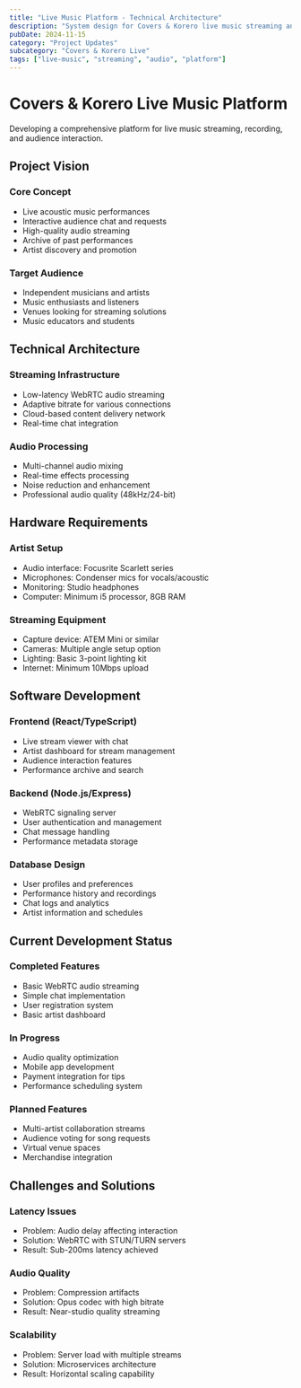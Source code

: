 ```yaml
---
title: "Live Music Platform - Technical Architecture"
description: "System design for Covers & Korero live music streaming and recording platform"
pubDate: 2024-11-15
category: "Project Updates"
subcategory: "Covers & Korero Live"
tags: ["live-music", "streaming", "audio", "platform"]
---
```


# Covers & Korero Live Music Platform

Developing a comprehensive platform for live music streaming, recording, and audience interaction.

## Project Vision

### Core Concept
- Live acoustic music performances
- Interactive audience chat and requests
- High-quality audio streaming
- Archive of past performances
- Artist discovery and promotion

### Target Audience
- Independent musicians and artists
- Music enthusiasts and listeners
- Venues looking for streaming solutions
- Music educators and students

## Technical Architecture

### Streaming Infrastructure
- Low-latency WebRTC audio streaming
- Adaptive bitrate for various connections
- Cloud-based content delivery network
- Real-time chat integration

### Audio Processing
- Multi-channel audio mixing
- Real-time effects processing
- Noise reduction and enhancement
- Professional audio quality (48kHz/24-bit)

## Hardware Requirements

### Artist Setup
- Audio interface: Focusrite Scarlett series
- Microphones: Condenser mics for vocals/acoustic
- Monitoring: Studio headphones
- Computer: Minimum i5 processor, 8GB RAM

### Streaming Equipment
- Capture device: ATEM Mini or similar
- Cameras: Multiple angle setup option
- Lighting: Basic 3-point lighting kit
- Internet: Minimum 10Mbps upload

## Software Development

### Frontend (React/TypeScript)
- Live stream viewer with chat
- Artist dashboard for stream management
- Audience interaction features
- Performance archive and search

### Backend (Node.js/Express)
- WebRTC signaling server
- User authentication and management
- Chat message handling
- Performance metadata storage

### Database Design
- User profiles and preferences
- Performance history and recordings
- Chat logs and analytics
- Artist information and schedules

## Current Development Status

### Completed Features
- Basic WebRTC audio streaming
- Simple chat implementation
- User registration system
- Basic artist dashboard

### In Progress
- Audio quality optimization
- Mobile app development
- Payment integration for tips
- Performance scheduling system

### Planned Features
- Multi-artist collaboration streams
- Audience voting for song requests
- Virtual venue spaces
- Merchandise integration

## Challenges and Solutions

### Latency Issues
- Problem: Audio delay affecting interaction
- Solution: WebRTC with STUN/TURN servers
- Result: Sub-200ms latency achieved

### Audio Quality
- Problem: Compression artifacts
- Solution: Opus codec with high bitrate
- Result: Near-studio quality streaming

### Scalability
- Problem: Server load with multiple streams
- Solution: Microservices architecture
- Result: Horizontal scaling capability